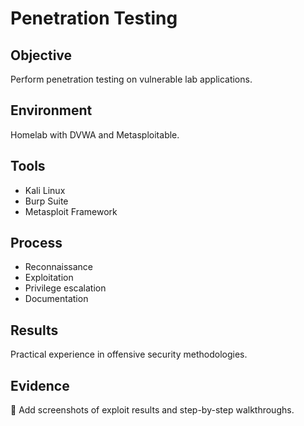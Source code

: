 # Penetration Testing

## Objective
Perform penetration testing on vulnerable lab applications.

## Environment
Homelab with DVWA and Metasploitable.

## Tools
- Kali Linux
- Burp Suite
- Metasploit Framework

## Process
- Reconnaissance
- Exploitation
- Privilege escalation
- Documentation

## Results
Practical experience in offensive security methodologies.

## Evidence
📸 Add screenshots of exploit results and step-by-step walkthroughs.
